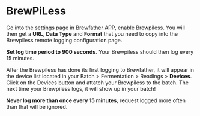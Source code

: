 # BrewPiLess

Go into the settings page in [Brewfather APP](https://web.brewfather.app/), enable Brewpiless. You will then get a **URL**, **Data Type** and **Format** that you need to copy into the Brewpiless remote logging configuration page.

**Set log time period to 900 seconds**. Your Brewpiless should then log every 15 minutes.

After the Brewpiless has done its first logging to Brewfather, it will appear in the device list located in your Batch &gt; Fermentation &gt; Readings &gt; **Devices**. Click on the Devices button and attatch your Brewpiless to the batch. The next time your Brewpiless logs, it will show up in your batch!

**Never log more than once every 15 minutes**, request logged more often than that will be ignored.

